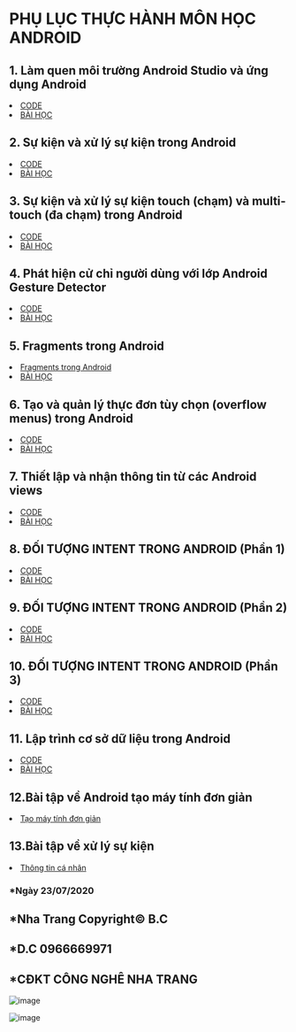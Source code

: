 # PHỤ LỤC THỰC HÀNH MÔN HỌC ANDROID

  
 ## 1. Làm quen  môi trường Android Studio và ứng dụng Android
 
   <li><a href="https://github.com/taochangbang123/hellowword"> CODE  </a></li>

   <li><a href="https://ngocminhtran.com/2018/06/28/lap-trinh-android-dung-android-studio-3-x/">  BÀI HỌC  </a></li>

## 2. Sự kiện và xử lý sự kiện trong Android

   <li><a href="https://github.com/taochangbang123/btsukien"> CODE </a></li>
   
   <li><a href="https://ngocminhtran.com/2018/09/24/su-kien-va-xu-ly-su-kien/"> BÀI HỌC </a></li>
  
  ## 3. Sự kiện và xử lý sự kiện touch (chạm) và multi-touch (đa chạm) trong Android
 
   <li><a href="https://github.com/taochangbang123/MotionEventActvity"> CODE </a></li>
  
   <li><a href="https://ngocminhtran.com/2018/10/06/su-kien-va-xu-ly-su-kien-touch-cham-va-multi-touch-da-cham-trong-android/"> BÀI HỌC </a></li>
   
  ## 4. Phát hiện cử chỉ người dùng với lớp Android Gesture Detector
  
   <li><a href="https://github.com/taochangbang123/CommonGesturesActivity">  CODE </a></li>
  
   <li><a href="https://ngocminhtran.com/2018/10/08/phat-hien-cu-chi-nguoi-dung-voi-lop-android-gesture-detector/"> BÀI HỌC </a></li>
  
  ## 5. Fragments trong Android
  
   <li><a href="https://github.com/taochangbang123/FragmentExample">  Fragments trong Android </a></li>
   
   <li><a href="https://ngocminhtran.com/2018/10/17/fragments-trong-android/"> BÀI HỌC </a></li> 
   
   ## 6. Tạo và quản lý thực đơn tùy chọn (overflow menus) trong Android
   
   <li><a href="https://github.com/taochangbang123/MenuExampleActivity">  CODE  </a></li>
   
   <li><a href="https://ngocminhtran.com/2018/10/27/tao-va-quan-ly-thuc-don-tuy-chon-overflow-menus-trong-android/"> BÀI HỌC </a></li>
   
   ## 7. Thiết lập và nhận thông tin từ các Android views
   <li><a href=" <li><a href="https://github.com/taochangbang123/baitapthietlaptt">  CODE </a></li>
  
   <li><a href=" https://ngocminhtran.com/2018/09/24/thiet-lap-va-nhan-thong-tin-tu-cac-views/"> BÀI HỌC </a></li> 
   
  ## 8. ĐỐI TƯỢNG INTENT TRONG ANDROID (Phần 1)
   <li><a href="https://github.com/taochangbang123/ActivityA">  CODE  </a></li>
   
   <li><a href="https://ngocminhtran.com/2018/11/05/doi-tuong-intent-trong-android-phan-1/"> BÀI HỌC </a></li>
   
  ## 9. ĐỐI TƯỢNG INTENT TRONG ANDROID (Phần 2) 
   <li><a href="https://github.com/taochangbang123/ImplicitIntentActivity">  CODE  </a></li>
   
  <li><a href="https://ngocminhtran.com/2018/11/05/doi-tuong-intent-trong-android-phan-2/"> BÀI HỌC </a></li>
   
   ## 10. ĐỐI TƯỢNG INTENT TRONG ANDROID (Phần 3)
   
   <li><a href="https://github.com/taochangbang123/SendBroadcastActivity">  CODE </a></li>
   
   <li><a href="https://ngocminhtran.com/2018/11/05/doi-tuong-intent-trong-android-phan-3/"> BÀI HỌC </a></li>
   
   ## 11. Lập trình cơ sở dữ liệu trong Android
   
   <li><a href="https://github.com/taochangbang123/SQLiteDemoApplicationActivity1">  CODE </a></li>
   
   <li><a href="https://ngocminhtran.com/2018/11/14/lap-trinh-co-so-du-lieu-trong-android-phan-1/"> BÀI HỌC </a></li>
   
   ## 12.Bài tập về Android tạo máy tính đơn giản
   
   <li><a href="https://github.com/taochangbang123/bangtinh">  Tạo máy tính đơn giản  </a></li>
   
   ## 13.Bài tập về xử lý sự kiện
   
   <li><a href="https://github.com/taochangbang123/thongtindangky"> Thông tin cá nhân</a></li>


 ### *Ngày 23/07/2020


 ## *Nha Trang Copyright© B.C
  
 ## *D.C 0966669971
 ## *CĐKT CÔNG NGHÊ NHA TRANG
  
  
  ![image](https://github.com/taochangbang123/Lam-quen-moi-truong-Android/blob/master/jj.jpg?raw=true)
  
  
  ![image](https://github.com/taochangbang123/Lam-quen-moi-truong-Android/blob/master/t%E1%BA%A3i%20xu%E1%BB%91ng.png?raw=true)
  
  
  
  
 
